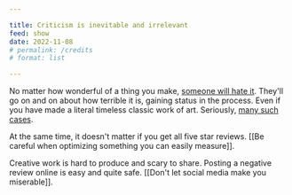 ```yaml
---

title: Criticism is inevitable and irrelevant
feed: show
date: 2022-11-08
# permalink: /credits
# format: list

---
```


No matter how wonderful of a thing you make, [someone will hate it](https://briandavidhall.com/someone-will-hate-it/). They'll go on and on about how terrible it is, gaining status in the process. Even if you have made a literal timeless classic work of art. Seriously, [many such cases](https://briandavidhall.com/categories/someone-will-hate-it/).

At the same time, it doesn't matter if you get all five star reviews. [[Be careful when optimizing something you can easily measure]].

Creative work is hard to produce and scary to share. Posting a negative review online is easy and quite safe. [[Don't let social media make you miserable]].